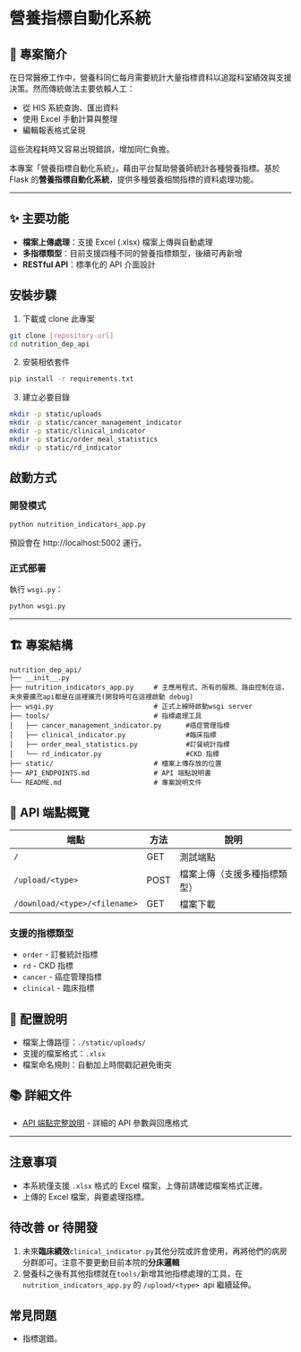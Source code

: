 # 營養指標自動化系統

## 🎯 專案簡介

在日常醫療工作中，營養科同仁每月需要統計大量指標資料以追蹤科室績效與支援決策。然而傳統做法主要依賴人工：

- 從 HIS 系統查詢、匯出資料
- 使用 Excel 手動計算與整理
- 編輯報表格式呈現

這些流程耗時又容易出現錯誤，增加同仁負擔。

本專案「營養指標自動化系統」，藉由平台幫助營養師統計各種營養指標。基於 Flask 的**營養指標自動化系統**，提供多種營養相關指標的資料處理功能。

---

## ✨ 主要功能

- **檔案上傳處理**：支援 Excel (.xlsx) 檔案上傳與自動處理
- **多指標類型**：目前支援四種不同的營養指標類型，後續可再新增
- **RESTful API**：標準化的 API 介面設計

## 安裝步驟

1. 下載或 clone 此專案

```bash
git clone [repository-url]
cd nutrition_dep_api
```

2. 安裝相依套件

```bash
pip install -r requirements.txt
```

3. 建立必要目錄

```bash
mkdir -p static/uploads
mkdir -p static/cancer_management_indicator
mkdir -p static/clinical_indicator
mkdir -p static/order_meal_statistics
mkdir -p static/rd_indicator
```

## 啟動方式

### 開發模式

```bash
python nutrition_indicators_app.py
```

預設會在 http://localhost:5002 運行。

### 正式部署

執行 `wsgi.py`：

```bash
python wsgi.py
```

---

## 🏗️ 專案結構

```
nutrition_dep_api/
├── __init__.py
├── nutrition_indicators_app.py     # 主應用程式、所有的服務、路由控制在這，未來要擴充api都是在這裡擴充(開發時可在這裡啟動 debug)
├── wsgi.py                         # 正式上線時啟動wsgi server
├── tools/                          # 指標處理工具
│   ├── cancer_management_indicator.py      #癌症管理指標
│   ├── clinical_indicator.py               #臨床指標
│   ├── order_meal_statistics.py            #訂餐統計指標
│   └── rd_indicator.py                     #CKD 指標
├── static/                         # 檔案上傳存放的位置
├── API_ENDPOINTS.md                # API 端點說明書
└── README.md                       # 專案說明文件
```

## 📡 API 端點概覽

| 端點                          | 方法 | 說明                         |
| ----------------------------- | ---- | ---------------------------- |
| `/`                           | GET  | 測試端點                     |
| `/upload/<type>`              | POST | 檔案上傳（支援多種指標類型） |
| `/download/<type>/<filename>` | GET  | 檔案下載                     |

### 支援的指標類型

- `order` - 訂餐統計指標
- `rd` - CKD 指標
- `cancer` - 癌症管理指標
- `clinical` - 臨床指標

## 🔧 配置說明

- 檔案上傳路徑：`./static/uploads/`
- 支援的檔案格式：`.xlsx`
- 檔案命名規則：自動加上時間戳記避免衝突

## 📚 詳細文件

- [API 端點完整說明](API_ENDPOINTS.md) - 詳細的 API 參數與回應格式

---

## 注意事項

- 本系統僅支援 `.xlsx` 格式的 Excel 檔案，上傳前請確認檔案格式正確。
- 上傳的 Excel 檔案，與要處理指標。

## 待改善 or 待開發

1. 未來**臨床績效**`clinical_indicator.py`其他分院或許會使用，再將他們的病房分群即可。注意不要更動目前本院的**分床邏輯**
2. 營養科之後有其他指標就在`tools/`新增其他指標處理的工具，在 ` nutrition_indicators_app.py` 的 `/upload/<type> `api 繼續延伸。

## 常見問題

- 指標選錯。